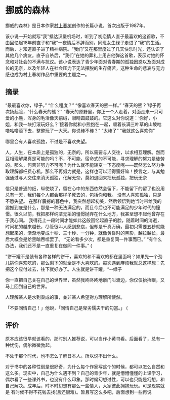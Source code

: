 # 挪威的森林

挪威的森林》是日本作家[村上春树](https://baike.baidu.com/item/村上春树/1070?fromModule=lemma_inlink)创作的长篇小说，首次出版于1987年。

该小说—开始就写“我"抵达汉堡机场时，听到了初恋情人直子最喜欢的这首歌，不由回忆起18年前直子和“我”一夜情后不辞而别，同班女生绿子走进了“我”的生活。而后，才知道直子进了精神病院。“我们”又在那里度过了几天快乐时光，还认识了其他几个病友。直子自杀后，“我们”在她的葬礼上用吉他弹这首歌，表示对她的怀念和对社会的不满与抗议。该小说表达了青少年面对青春期的孤独困惑以及面对成长的无奈，以及年轻人在社会压力下无法摆脱的生存痛苦，这种生命的悲哀与无力感也成为村上春树作品中重要的主题之一。

## 摘录

“最最喜欢你，绿子。” “什么程度？” “像喜欢春天的熊一样。” “春天的熊？’绿子再次扬起脸，“什么春天的熊？” “春天的原野里，你正一个人走着，对面走来一只可爱的小熊，浑身的毛活像天鹅绒，眼睛圆鼓鼓的。它这么对你说道：‘你好，小姐，和我一块打滚玩好么？’接着你就和小熊抱在一起，顺着长满三叶草的山坡咕噜咕噜滚下去，整整玩了一大天。你说棒不棒？” “太棒了” “我就这么喜欢你” 

哪里会有人喜欢孤独，不过是不喜欢失望。

人，人生，在本质上是孤独的，无奈的。所以需要与人交往，以求相互理解。然而互相理解果真是可能的吗？不，不可能，宿命式的不可能，寻求理解的努力是徒劳的。那么，何苦非努力不可呢？为什么就不能转变一下态度呢——既然怎么努力争取理解都枉费心机，那么不再努力就是，这样也可以活得蛮好嘛！换言之，与其勉强通过与人交往来消灭孤独，化解无奈，莫如退回来把玩孤独，把玩无奈

信只是普通的纸，纵使烧了，留在心中的东西依然会留下，不能留下的留了也没用 总有一天，我们每个人都会那样子死去的，包括你和我。 没有人喜欢孤独，只是不愿失望。 在那样震撼的暮色中，我突然想起初美，然后领悟到她当时带给我的震撼到底是什么，那是一种无法满足的，而且今后也不可能满足的少年时代的憧憬。很久以前，我把那样纯洁无垢的憧憬抛弃在什么地方，我甚至想不起他曾存在于我心间。 我得花上一段时间才能如此这般回忆起直子的脸，随着时间的消逝，时间花的越来越长，尽管很叫人感到悲哀，但却是千真万确，最初只需要五秒就能想起来的，渐渐地变成十秒、三十秒、一分钟，就像黄昏时的黑影，越拉越长，最后大概会是给黑暗吞噬罢了。 “无论看多少次，都是重复同一件事而已。” “有什么办法，我们还不是一直重复在做同一件事。” (

"饼干罐不是装有各种各样的饼干，喜欢的和不喜欢的都在里面吗？如果先一个劲儿挑你喜欢吃的，那么剩下的就全是不大喜欢的。每次遇到麻烦我就总这样想：先把这个应付过去，往下就好办了。人生就是饼干罐。“--绿子 

你一直把自己关在自己的世界里，虽然我咚咚咚地敲门叫渡边，你仅仅抬抬眼，又马上回到自己的世界。

人理解某人是水到渠成的事，並非某人希望對方理解所使然。

「不要同情自己！」他說，「同情自己是卑劣懦夫干的勾當。」 (

## 评价

原本应该很早就该看的，那时别人推荐说，可以当作小黄书看。后面看了，总有一种忧伤，偶尔微微勃起。

不处于那个时代，也不怎么了解日本人。所以说不出什么。

对于书中的各种性倒是很好奇，为什么每个作家写这个的时候，都可以怎么自然和这么多。现实中，自己为什么遇不到？自己的青少年，就是懵懵懂懂的上课学习，偶尔看了一些课外书，也没有什么印象。那时候幻想过性，可以也只能是幻想，和自己解决。成年后，时不时幻想有那么一些情人，大家彼此拥抱玩玩。可是现实就是 有时候不得不花钱去找(且还很难)。暂且写这么多吧，后面想到一些再说

